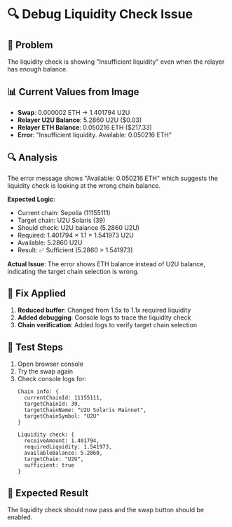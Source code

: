 # 🔍 Debug Liquidity Check Issue

## 🐛 Problem
The liquidity check is showing "Insufficient liquidity" even when the relayer has enough balance.

## 📊 Current Values from Image
- **Swap**: 0.000002 ETH → 1.401794 U2U
- **Relayer U2U Balance**: 5.2860 U2U ($0.03)
- **Relayer ETH Balance**: 0.050216 ETH ($217.33)
- **Error**: "Insufficient liquidity. Available: 0.050216 ETH"

## 🔍 Analysis
The error message shows "Available: 0.050216 ETH" which suggests the liquidity check is looking at the wrong chain balance.

**Expected Logic**:
- Current chain: Sepolia (11155111)
- Target chain: U2U Solaris (39)
- Should check: U2U balance (5.2860 U2U)
- Required: 1.401794 × 1.1 = 1.541973 U2U
- Available: 5.2860 U2U
- Result: ✅ Sufficient (5.2860 > 1.541973)

**Actual Issue**:
The error shows ETH balance instead of U2U balance, indicating the target chain selection is wrong.

## 🔧 Fix Applied
1. **Reduced buffer**: Changed from 1.5x to 1.1x required liquidity
2. **Added debugging**: Console logs to trace the liquidity check
3. **Chain verification**: Added logs to verify target chain selection

## 🧪 Test Steps
1. Open browser console
2. Try the swap again
3. Check console logs for:
   ```
   Chain info: {
     currentChainId: 11155111,
     targetChainId: 39,
     targetChainName: "U2U Solaris Mainnet",
     targetChainSymbol: "U2U"
   }
   
   Liquidity check: {
     receiveAmount: 1.401794,
     requiredLiquidity: 1.541973,
     availableBalance: 5.2860,
     targetChain: "U2U",
     sufficient: true
   }
   ```

## 🎯 Expected Result
The liquidity check should now pass and the swap button should be enabled.
